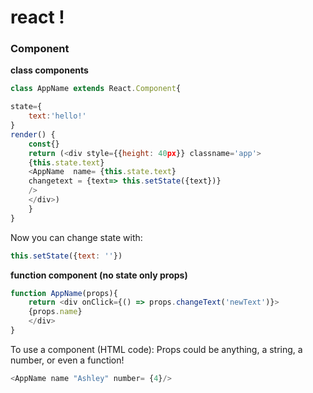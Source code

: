 # react !

### Component

**class components**

```js
class AppName extends React.Component{

state={
    text:'hello!'
}
render() {
    const{}
    return (<div style={{height: 40px}} classname='app'> 
    {this.state.text}
    <AppName  name= {this.state.text}
    changetext = {text=> this.setState({text})}
    />
    </div>)
    }
}
```
Now you can change state with: 

```js
this.setState({text: ''})

```

**function component (no state only props)**
```js
function AppName(props){
    return <div onClick={() => props.changeText('newText')}>
    {props.name}
    </div>
}

```
To use a component (HTML code):
Props could be anything, a string, a number, or even a function!
```js
<AppName name "Ashley" number= {4}/>
```

